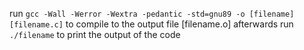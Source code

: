 run `gcc -Wall -Werror -Wextra -pedantic -std=gnu89 -o [filename] [filename.c]` to compile to the output file [filename.o]
afterwards run `./filename` to print the output of the code